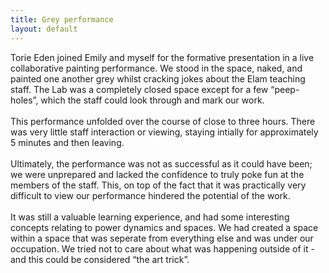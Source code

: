 ```yaml
---
title: Grey performance
layout: default
---
```


Torie Eden joined Emily and myself for the formative presentation in a live collaborative painting performance. We stood in the space, naked, and painted one another grey whilst cracking jokes about the Elam teaching staff. The Lab was a completely closed space except for a few “peep-holes”, which the staff could look through and mark our work. 
<br><br>
This performance unfolded over the course of close to three hours. There was very little staff interaction or viewing, staying intially for approximately 5 minutes and then leaving.
<br><br>
Ultimately, the performance was not as successful as it could have been; we were unprepared and lacked the confidence to truly poke fun at the members of the staff. This, on top of the fact that it was practically very difficult to view our performance hindered the potential of the work.
<br><br>
It was still a valuable learning experience, and had some interesting concepts relating to power dynamics and spaces. We had created a space within a space that was seperate from everything else and was under our occupation. We tried not to care about what was happening outside of it - and this could be considered “the art trick”.




















